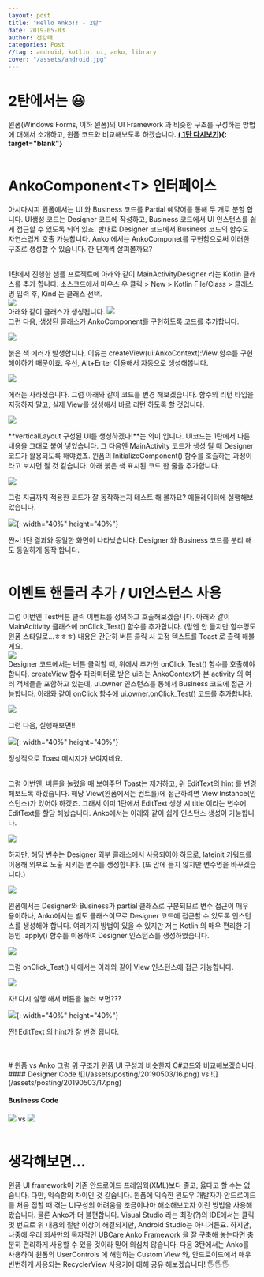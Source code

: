 ```yaml
---
layout: post
title: "Hello Anko!! - 2탄"
date: 2019-05-03
author: 전강태
categories: Post
//tag : android, kotlin, ui, anko, library
cover: "/assets/android.jpg"
---
```



# 2탄에서는 😃
윈폼(Windows Forms, 이하 윈폼)의 UI Framework 과 비슷한 구조를 구성하는 방법에 대해서 소개하고, 윈폼 코드와 비교해보도록 하겠습니다. **[(️ 1탄 다시보기)](/post/2019/04/25/hello-anko-1.html){: target="blank"}**
<br>
<br>

# AnkoComponent\<T\> 인터페이스
아시다시피 윈폼에서는 UI 와 Business 코드를 Partial 예약어를 통해 두 개로 분할 합니다. UI생성 코드는 Designer 코드에 작성하고, Business 코드에서 UI 인스턴스를 쉽게 접근할 수 있도록 되어 있죠. 반대로 Designer 코드에서 Business 코드의 함수도 자연스럽게 호출 가능합니다. Anko 에서는 AnkoComponet<T>를 구현함으로써 이러한 구조로 생성할 수 있습니다. 한 단계씩 살펴볼까요?<br><br>

1탄에서 진행한 샘플 프로젝트에 아래와 같이 MainActivityDesigner 라는 Kotlin 클래스를 추가 합니다. 소스코드에서 마우스 우 클릭 > New > Kotlin File/Class > 클래스 명 입력 후, Kind 는 클래스 선택.
<br>
![](/assets/posting/20190503/1.png)
<br>
아래와 같이 클래스가 생성됩니다.
![](/assets/posting/20190503/2.png)
<br>
그런 다음, 생성된 클래스가 AnkoComponent<MainActivity>를 구현하도록 코드를 추가합니다.

![](/assets/posting/20190503/3.png)

붉은 색 에러가 발생합니다. 이유는 createView(ui:AnkoContext<T>):View 함수를 구현해야하기 때문이죠. 우선, Alt+Enter 이용해서 자동으로 생성해봅니다.

![](/assets/posting/20190503/4.png)

에러는 사라졌습니다. 그럼 아래와 같이 코드를 변경 해보겠습니다. 함수의 리턴 타입을 지정하지 말고, 실제 View를 생성해서 바로 리턴 하도록 할 것입니다.

![](/assets/posting/20190503/5.png)

**verticalLayout 구성된 UI를 생성하겠다!**는 의미 입니다. UI코드는 1탄에서 다룬 내용을 그대로 붙여 넣었습니다. 그 다음엔 MainActivity 코드가 생성 될 때 Designer 코드가 활용되도록 해야겠죠. 윈폼의 InitializeComponent() 함수를 호출하는 과정이라고 보시면 될 것 같습니다. 아래 붉은 색 표시된 코드 한 줄을 추가합니다.

![](/assets/posting/20190503/6.png)

그럼 지금까지 적용한 코드가 잘 동작하는지 테스트 해 볼까요? 에뮬레이터에 실행해보았습니다. 

![](/assets/posting/20190503/7.png){: width="40%" height="40%"}

쨘~! 1탄 결과와 동일한 화면이 나타났습니다. Designer 와 Business 코드를 분리 해도 동일하게 동작 합니다.
<br><br>

# 이벤트 핸들러 추가 / UI인스턴스 사용
그럼 이번엔 Test버튼 클릭 이벤트를 정의하고 호출해보겠습니다. 아래와 같이 MainAcitivity 클래스에 onClick_Test() 함수를 추가합니다. (맘엔 안 들지만 함수명도 윈폼 스타일로…ㅎㅎㅎ) 내용은 간단히 버튼 클릭 시 고정 텍스트를 Toast 로 출력 해볼게요.
<br>
![](/assets/posting/20190503/8.png)
<br>
Designer 코드에서는 버튼 클릭할 때, 위에서 추가한 onClick_Test() 함수를 호출해야 합니다. createView 함수 파라미터로 받은 ui라는 AnkoContext<T>가 본 activity 의 여러 객체들을 포함하고 있는데, ui.owner 인스턴스를 통해서 Business 코드에 접근 가능합니다. 아래와 같이 onClick 함수에 ui.owner.onClick_Test() 코드를 추가합니다. 

![](/assets/posting/20190503/9.png)

그런 다음, 실행해보면!!

![](/assets/posting/20190503/10.png){: width="40%" height="40%"}

정상적으로 Toast 메시지가 보여지네요. 

<br>
그럼 이번엔, 버튼을 눌렀을 때 보여주던 Toast는 제거하고, 위 EditText의 hint 를 변경해보도록 하겠습니다. 해당 View(윈폼에서는 컨트롤)에 접근하려면 View Instance(인스턴스)가 있어야 하겠죠. 그래서 이미 1탄에서 EditText 생성 시 title 이라는 변수에 EditText를 할당 해놨습니다. Anko에서는 아래와 같이 쉽게 인스턴스 생성이 가능합니다. 

![](/assets/posting/20190503/11.png)

하지만, 해당 변수는 Designer 외부 클래스에서 사용되어야 하므로, lateinit 키워드를 이용해 외부로 노출 시키는 변수를 생성합니다. (또 맘에 들지 않지만 변수명을 바꾸겠습니다.)

![](/assets/posting/20190503/12.png)

윈폼에서는 Designer와 Business가 partial 클래스로 구분되므로 변수 접근이 매우 용이하나, Anko에서는 별도 클래스이므로 Designer 코드에 접근할 수 있도록 인스턴스를 생성해야 합니다. 여러가지 방법이 있을 수 있지만 저는 Kotlin 의 매우 편리한 기능인 .apply() 함수를 이용하여 Designer 인스턴스를 생성하였습니다. 

![](/assets/posting/20190503/13.png)

그럼 onClick_Test() 내에서는 아래와 같이 View 인스턴스에 접근 가능합니다. 

![](/assets/posting/20190503/14.png)

자! 다시 실행 해서 버튼을 눌러 보면???

![](/assets/posting/20190503/15.png){: width="40%" height="40%"}

짠! EditText 의 hint가 잘 변경 됩니다. 

<br>
<br>
# 윈폼 vs Anko
그럼 위 구조가 윈폼 UI 구성과 비슷한지 C#코드와 비교해보겠습니다.
#### Designer Code
![](/assets/posting/20190503/16.png)
vs
![](/assets/posting/20190503/17.png)
<br>

#### Business Code
![](/assets/posting/20190503/18.png)
vs
![](/assets/posting/20190503/19.png)
<br>
<br> 

# 생각해보면…
윈폼 UI framework이 기존 안드로이드 프레임웍(XML)보다 좋고, 옳다고 할 수는 없습니다. 다만, 익숙함의 차이인 것 같습니다. 윈폼에 익숙한 윈도우 개발자가 안드로이드를 처음 접할 때 겪는 UI구성의 어려움을 조금이나마 해소해보고자 이런 방법을 사용해봤습니다. 물론 Anko가 더 불편합니다. Visual Studio 라는 최강(?)의 IDE에서는 클릭 몇 번으로 위 내용의 절반 이상이 해결되지만, Android Studio는 아니거든요. 하지만, 나중에 우리 회사만의 독자적인 UBCare Anko Framework 을 잘 구축해 놓는다면 충분히 편리하게 사용할 수 있을 것이라 믿어 의심치 않습니다. 다음 3탄에서는 Anko를 사용하여 윈폼의 UserControls 에 해당하는 Custom View 와, 안드로이드에서 매우 빈번하게 사용되는 RecyclerView 사용기에 대해 공유 해보겠습니다!
🖐️🖐️🖐️
